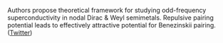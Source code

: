 
Authors propose theoretical framework for studying odd-frequency superconductivity in nodal Dirac & Weyl semimetals. Repulsive pairing potential leads to effectively attractive potential for Benezinskii pairing. ([Twitter](https://twitter.com/JoshuahHeath/status/1168531056473124869))
